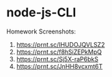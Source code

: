 # node-js-CLI

Homework Screenshots:

1. https://prnt.sc/IHUDOJQVLSZ2
2. https://prnt.sc/f8hSiZEPkMpQ
3. https://prnt.sc/Sj5X-raP6bkS
4. https://prnt.sc/JnHH8vcxmt6T

